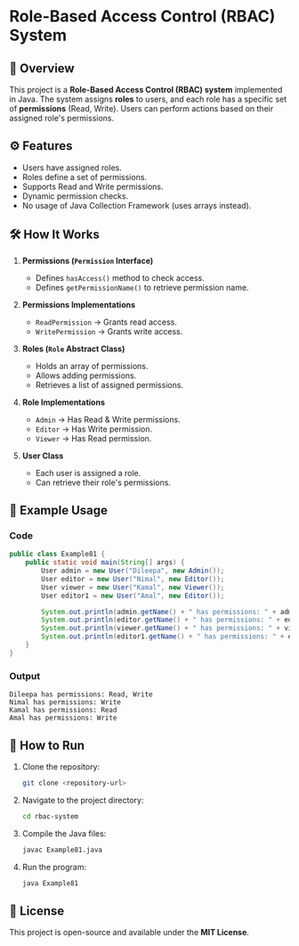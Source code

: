 # Role-Based Access Control (RBAC) System

## 📌 Overview
This project is a **Role-Based Access Control (RBAC) system** implemented in Java. The system assigns **roles** to users, and each role has a specific set of **permissions** (Read, Write). Users can perform actions based on their assigned role's permissions.

## ⚙️ Features
- Users have assigned roles.
- Roles define a set of permissions.
- Supports Read and Write permissions.
- Dynamic permission checks.
- No usage of Java Collection Framework (uses arrays instead).

## 🛠️ How It Works
1. **Permissions (`Permission` Interface)**
   - Defines `hasAccess()` method to check access.
   - Defines `getPermissionName()` to retrieve permission name.
   
2. **Permissions Implementations**
   - `ReadPermission` → Grants read access.
   - `WritePermission` → Grants write access.
   
3. **Roles (`Role` Abstract Class)**
   - Holds an array of permissions.
   - Allows adding permissions.
   - Retrieves a list of assigned permissions.
   
4. **Role Implementations**
   - `Admin` → Has Read & Write permissions.
   - `Editor` → Has Write permission.
   - `Viewer` → Has Read permission.
   
5. **User Class**
   - Each user is assigned a role.
   - Can retrieve their role's permissions.

## 📌 Example Usage
### Code
```java
public class Example81 {
    public static void main(String[] args) {
        User admin = new User("Dileepa", new Admin());
        User editor = new User("Nimal", new Editor());
        User viewer = new User("Kamal", new Viewer());
        User editor1 = new User("Amal", new Editor());

        System.out.println(admin.getName() + " has permissions: " + admin.getPermissions());
        System.out.println(editor.getName() + " has permissions: " + editor.getPermissions());
        System.out.println(viewer.getName() + " has permissions: " + viewer.getPermissions());
        System.out.println(editor1.getName() + " has permissions: " + editor1.getPermissions());
    }
}
```

### Output
```
Dileepa has permissions: Read, Write
Nimal has permissions: Write
Kamal has permissions: Read
Amal has permissions: Write
```

## 🚀 How to Run
1. Clone the repository:
   ```sh
   git clone <repository-url>
   ```
2. Navigate to the project directory:
   ```sh
   cd rbac-system
   ```
3. Compile the Java files:
   ```sh
   javac Example81.java
   ```
4. Run the program:
   ```sh
   java Example81
   ```

## 📜 License
This project is open-source and available under the **MIT License**.

